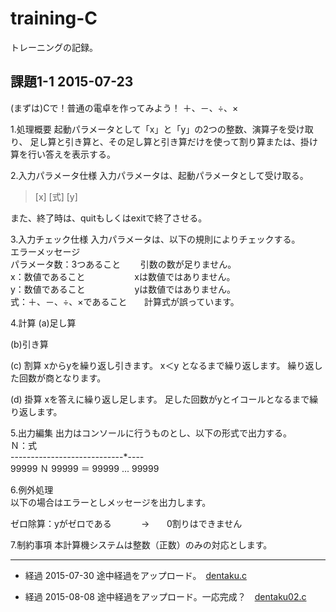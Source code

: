 # training-C
トレーニングの記録。

## 課題1-1 2015-07-23
(まずは)Cで！普通の電卓を作ってみよう！
＋、－、÷、×

1.処理概要
起動パラメータとして「x」と「y」の2つの整数、演算子を受け取り、
足し算と引き算と、その足し算と引き算だけを使って割り算または、掛け算を行い答えを表示する。


2.入力パラメータ仕様
入力パラメータは、起動パラメータとして受け取る。

> [x] [式] [y]

また、終了時は、quitもしくはexitで終了させる。


3.入力チェック仕様
入力パラメータは、以下の規則によりチェックする。  
エラーメッセージ  
パラメータ数：3つあること        引数の数が足りません。  
x：数値であること                    xは数値ではありません。  
y：数値であること                    yは数値ではありません。  
式：＋、－、÷、×であること       計算式が誤っています。  

4.計算
(a)足し算

(b)引き算

(c) 割算
xからyを繰り返し引きます。
x＜y となるまで繰り返します。
繰り返した回数が商となります。

(d) 掛算
xを答えに繰り返し足します。
足した回数がyとイコールとなるまで繰り返します。


5.出力編集
出力はコンソールに行うものとし、以下の形式で出力する。  
Ｎ：式  
----*----*----*----*----*----*----*----  
99999 Ｎ 99999 ＝ 99999 ... 99999


6.例外処理  
以下の場合はエラーとしメッセージを出力します。

ゼロ除算：yがゼロである            →       0割りはできません


7.制約事項
本計算機システムは整数（正数）のみの対応とします。

-------

* 経過 2015-07-30
途中経過をアップロード。　[dentaku.c](https://github.com/iwaue/training-C/blob/master/dentaku.c)

* 経過 2015-08-08
途中経過をアップロード。一応完成？　[dentaku02.c](https://github.com/iwaue/training-C/blob/master/dentaku02.c)
